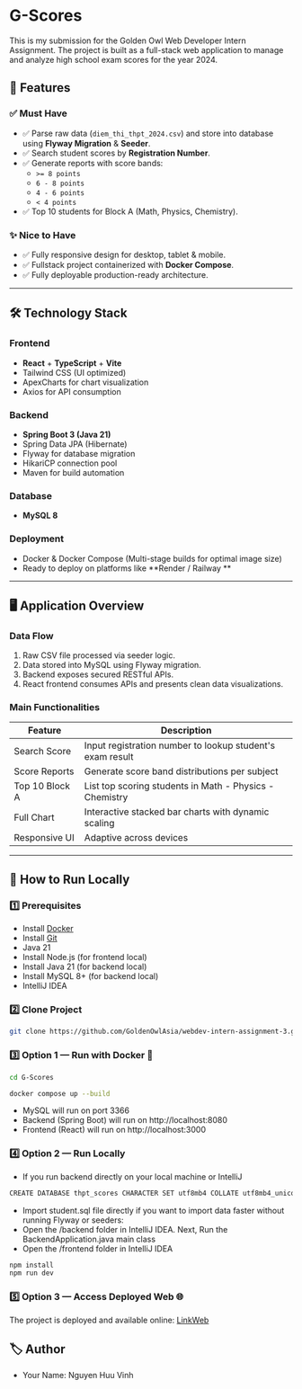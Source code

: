 # G-Scores

This is my submission for the Golden Owl Web Developer Intern Assignment. The project is built as a full-stack web application to manage and analyze high school exam scores for the year 2024.

## 🚀 Features

### ✅ Must Have
- ✅ Parse raw data (`diem_thi_thpt_2024.csv`) and store into database using **Flyway Migration** & **Seeder**.
- ✅ Search student scores by **Registration Number**.
- ✅ Generate reports with score bands:
  - `>= 8 points`
  - `6 - 8 points`
  - `4 - 6 points`
  - `< 4 points`
- ✅ Top 10 students for Block A (Math, Physics, Chemistry).

### ✨ Nice to Have
- ✅ Fully responsive design for desktop, tablet & mobile.
- ✅ Fullstack project containerized with **Docker Compose**.
- ✅ Fully deployable production-ready architecture.

---

## 🛠 Technology Stack

### Frontend
- **React** + **TypeScript** + **Vite**
- Tailwind CSS (UI optimized)
- ApexCharts for chart visualization
- Axios for API consumption

### Backend
- **Spring Boot 3 (Java 21)**
- Spring Data JPA (Hibernate)
- Flyway for database migration
- HikariCP connection pool
- Maven for build automation

### Database
- **MySQL 8**

### Deployment
- Docker & Docker Compose (Multi-stage builds for optimal image size)
- Ready to deploy on platforms like **Render / Railway **

---

## 🖥 Application Overview

### Data Flow
1. Raw CSV file processed via seeder logic.
2. Data stored into MySQL using Flyway migration.
3. Backend exposes secured RESTful APIs.
4. React frontend consumes APIs and presents clean data visualizations.

### Main Functionalities

| Feature | Description |
|---------|-------------|
| Search Score | Input registration number to lookup student's exam result |
| Score Reports | Generate score band distributions per subject |
| Top 10 Block A | List top scoring students in Math - Physics - Chemistry |
| Full Chart | Interactive stacked bar charts with dynamic scaling |
| Responsive UI | Adaptive across devices |

---

## 🧪 How to Run Locally

### 1️⃣ Prerequisites

- Install [Docker](https://docs.docker.com/get-docker/)
- Install [Git](https://git-scm.com/)
- Java 21
- Install Node.js (for frontend local)
- Install Java 21 (for backend local)
- Install MySQL 8+ (for backend local)
- IntelliJ IDEA

### 2️⃣ Clone Project

```bash
git clone https://github.com/GoldenOwlAsia/webdev-intern-assignment-3.git
```

### 3️⃣ Option 1 — Run with Docker 🐳

```bash
cd G-Scores
```
```bash
docker compose up --build
```
- MySQL will run on port 3366
- Backend (Spring Boot) will run on http://localhost:8080
- Frontend (React) will run on http://localhost:3000
  
### 4️⃣ Option 2 — Run Locally

- If you run backend directly on your local machine or IntelliJ
``` bash
CREATE DATABASE thpt_scores CHARACTER SET utf8mb4 COLLATE utf8mb4_unicode_ci;
```
- Import student.sql file directly if you want to import data faster without running Flyway or seeders:
- Open the /backend folder in IntelliJ IDEA. Next, Run the BackendApplication.java main class
- Open the /frontend folder in IntelliJ IDEA
``` bash
npm install
npm run dev
```
### 5️⃣ Option 3 — Access Deployed Web 🌐

The project is deployed and available online: [LinkWeb](https://git-scm.com/)

## 🏷 Author

- Your Name: Nguyen Huu Vinh 
